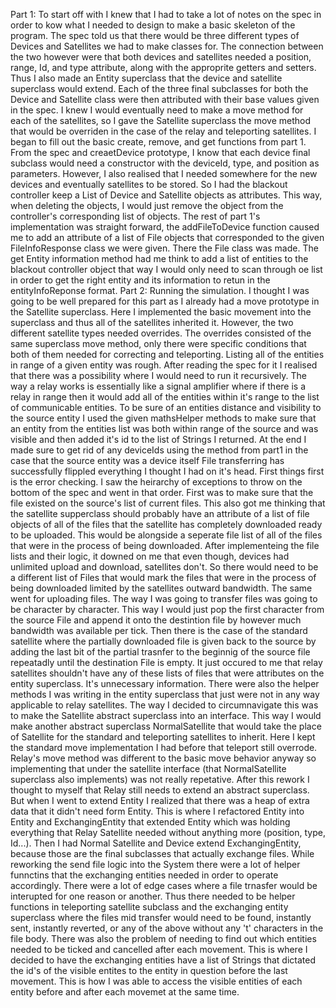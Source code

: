 Part 1:
To start off with I knew that I had to take a lot of notes on the spec in order to kow what I needed to design to make a basic skeleton of the program. The spec told us that there would be three different types of Devices and Satellites we had to make classes for. The connection between the two however were that both devices and satellites needed a position, range, Id, and type attribute, along with the approprite getters and setters. Thus I also made an Entity superclass that the device and satellite superclass would extend.
Each of the three final subclasses for both the Device and Satellite class were then attributed with their base values given in the spec. I knew I would eventually need to make a move method for each of the satellites, so I gave the Satellite superclass the move method that would be overriden in the case of the relay and teleporting satellites.
I began to fill out the basic create, remove, and get functions from part 1. From the spec and creaetDevice prototype, I know that each device final subclass would need a constructor with the deviceId, type, and position as parameters. However, I also realised that I needed somewhere for the new devices and eventually satellites to be stored. So I had the blackout controller keep a List of Device and Satellite objects as attributes. This way, when deleting the objects, I would just remove the object from the controller's corresponding list of objects.
The rest of part 1's implementation was straight forward, the addFileToDevice function caused me to add an attribute of a list of File objects that corresponded to the given FileInfoResponse class we were given. There the File class was made.
The get Entity information method had me think to add a list of entities to the blackout controller object that way I would only need to scan through oe list in order to get the right entity and its information to retun in the entityInfoReponse format.
Part 2:
Running the simulation. I thought I was going to be well prepared for this part as I already had a move prototype in the Satellite superclass. Here I implemented the basic movement into the superclass and thus all of the satellites inherited it. However, the two different satellite types needed overrides. The overrides consisted of the same superclass move method, only there were specific conditions that both of them needed for correcting and teleporting.
Listing all of the entities in range of a given entity was rough. After reading the spec for it I realised that there was a possibility where I would need to run it recursively. The way a relay works is essentially like a signal amplifier where if there is a relay in range then it would add all of the entities within it's range to the list of communicable entities. To be sure of an entities distance and visibility to the source entity I used the given mathsHelper methods to make sure that an entity from the entities list was both within range of the source and was visible and then added it's id to the list of Strings I returned. At the end I made sure to get rid of any deviceIds using the method from part1 in the case that the source entity was a device itself
File transferring has successfully flippled everything I thought I had on it's head. First things first is the error checking. I saw the heirarchy of exceptions to throw on the bottom of the spec and went in that order. First was to make sure that the file existed on the source's list of current files. This also got me thinking that the satellite supperclass should probably have an attribute of a list of file objects of all of the files that the satellite has completely downloaded ready to be uploaded. This would be alongside a seperate file list of all of the files that were in the process of being downloaded.
After implementeing the file lists and their logic, it downed on me that even though, devices had unlimited upload and download, satellites don't. So there would need to be a different list of Files that would mark the files that were in the process of being downloaded limited by the satellites outward bandwidth. The same went for uploading files. The way I was going to transfer files was going to be character by character. This way I would just pop the first character from the source File and append it onto the destintion file by however much bandwidth was available per tick. Then there is the case of the standard satellite where the partially downloaded file is given back to the source by adding the last bit of the partial trasnfer to the beginnig of the source file repeatadly until the destination File is empty.
It just occured to me that relay satellites shouldn't have any of these lists of files that were attributes on the entity superclass. It's unnecessary information. There were also the helper methods I was writing in the entity superclass that just were not in any way applicable to relay satellites. The way I decided to circumnavigate this was to make the Satellite abstract superclass into an interface. This way I would make another abstract superclass NormalSatellite that would take the place of Satellite for the standard and teleporting satellites to inherit. Here I kept the standard move implementation I had before that teleport still overrode. Relay's move method was different to the basic move behavior anyway so implementing that under the satellite interface (that NormalSatellite superclass also implements) was not really repetative.
After this rework I thought to myself that Relay still needs to extend an abstract superclass. But when I went to extend Entity I realized that there was a heap of extra data that it didn't need form Entity. This is where I refactored Entity into Entity and ExchangingEntity that extended Entity which was holding everything that Relay Satellite needed without anything more (position, type, Id...). Then I had Normal Satellite and Device extend ExchangingEntity, because those are the final subclasses that actually exchange files.
While reworking the send file logic into the System there were a lot of helper funnctins that the exchanging entities needed in order to operate accordingly. There were a lot of edge cases where a file trnasfer would be interupted for one reason or another. Thus there needed to be helper functions in teleporting satellite subclass and the exchanging entity superclass where the files mid transfer would need to be found, instantly sent, instantly reverted, or any of the above without any 't' characters in the file body. There was also the problem of needing to find out which entities needed to be ticked and cancelled after each movement. This is where I decided to have the exchanging entities have a list of Strings that dictated the id's of the visible entites to the entity in question before the last movement. This is how I was able to access the visible entities of each entity before and after each movemet at the same time.